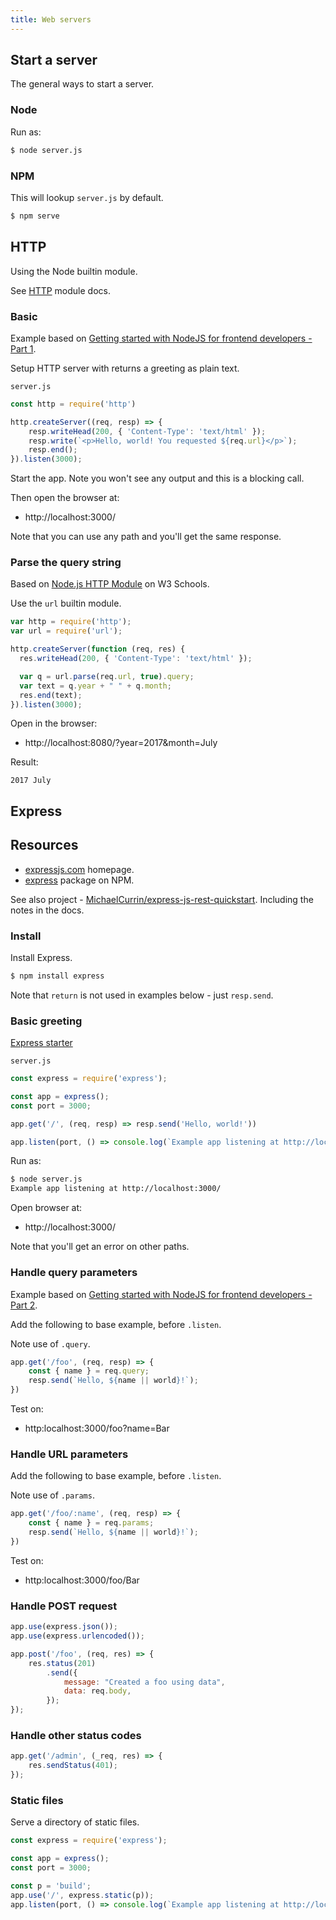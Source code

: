 ```yaml
---
title: Web servers
---
```



## Start a server

The general ways to start a server.

### Node

Run as:

```sh
$ node server.js
```

### NPM

This will lookup `server.js` by default.

```sh
$ npm serve
```


## HTTP

Using the Node builtin module.

See [HTTP](https://nodejs.org/api/http.html) module docs.

### Basic


Example based on [Getting started with NodeJS for frontend developers - Part 1](https://www.youtube.com/watch?v=F3eiqoNTniY&t=41s).

Setup HTTP server with returns a greeting as plain text.

`server.js`
```javascript
const http = require('http')

http.createServer((req, resp) => {
    resp.writeHead(200, { 'Content-Type': 'text/html' });
    resp.write(`<p>Hello, world! You requested ${req.url}</p>`);
    resp.end();
}).listen(3000);
```

Start the app. Note you won't see any output and this is a blocking call.

Then open the browser at:

- http://localhost:3000/

Note that you can use any path and you'll get the same response.


### Parse the query string

Based on [Node.js HTTP Module](https://www.w3schools.com/nodejs/nodejs_http.asp) on W3 Schools.

Use the `url` builtin module.

```javascript
var http = require('http');
var url = require('url');

http.createServer(function (req, res) {
  res.writeHead(200, { 'Content-Type': 'text/html' });

  var q = url.parse(req.url, true).query;
  var text = q.year + " " + q.month;
  res.end(text);
}).listen(3000);
```

Open in the browser:

-  http://localhost:8080/?year=2017&month=July

Result:

```
2017 July
```


## Express

## Resources

- [expressjs.com](https://expressjs.com/) homepage.
- [express](https://www.npmjs.com/package/express) package on NPM.

See also project - [MichaelCurrin/express-js-rest-quickstart](https://github.com/MichaelCurrin/express-js-rest-quickstart). Including the notes in the docs.

### Install

Install Express.

```sh
$ npm install express
```

Note that `return` is not used in examples below - just `resp.send`.

### Basic greeting

[Express starter](https://expressjs.com/en/starter/hello-world.html)

`server.js`

```javascript
const express = require('express');

const app = express();
const port = 3000;

app.get('/', (req, resp) => resp.send('Hello, world!'))

app.listen(port, () => console.log(`Example app listening at http://localhost:${port}/`))
```

Run as:

```sh
$ node server.js
Example app listening at http://localhost:3000/
```

Open browser at:

- http://localhost:3000/

Note that you'll get an error on other paths.


### Handle query parameters

Example based on [Getting started with NodeJS for frontend developers - Part 2](https://www.youtube.com/watch?v=HL7J3GT5v14).


Add the following to base example, before `.listen`.

Note use of `.query`.


```javascript
app.get('/foo', (req, resp) => {
    const { name } = req.query;
    resp.send(`Hello, ${name || world}!`);
})
```


Test on:

- http:localhost:3000/foo?name=Bar


### Handle URL parameters

Add the following to base example, before `.listen`.

Note use of `.params`.

```javascript
app.get('/foo/:name', (req, resp) => {
    const { name } = req.params;
    resp.send(`Hello, ${name || world}!`);
})
```

Test on:

- http:localhost:3000/foo/Bar


### Handle POST request


```javascript
app.use(express.json());
app.use(express.urlencoded());

app.post('/foo', (req, res) => {
    res.status(201)
        .send({
            message: "Created a foo using data",
            data: req.body,
        });
});
```

### Handle other status codes

```javascript
app.get('/admin', (_req, res) => {
    res.sendStatus(401);
});
```

### Static files

Serve a directory of static files.

```javascript
const express = require('express');

const app = express();
const port = 3000;

const p = 'build';
app.use('/', express.static(p));
app.listen(port, () => console.log(`Example app listening at http://localhost:${port}/`));
```
